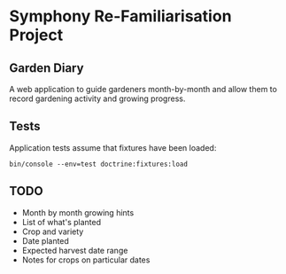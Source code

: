 # Symphony Re-Familiarisation Project

## Garden Diary

A web application to guide gardeners month-by-month and allow them to record gardening activity and growing progress.

## Tests

Application tests assume that fixtures have been loaded:

```
bin/console --env=test doctrine:fixtures:load
```

## TODO

- Month by month growing hints
- List of what's planted
 - Crop and variety
 - Date planted
 - Expected harvest date range
- Notes for crops on particular dates

